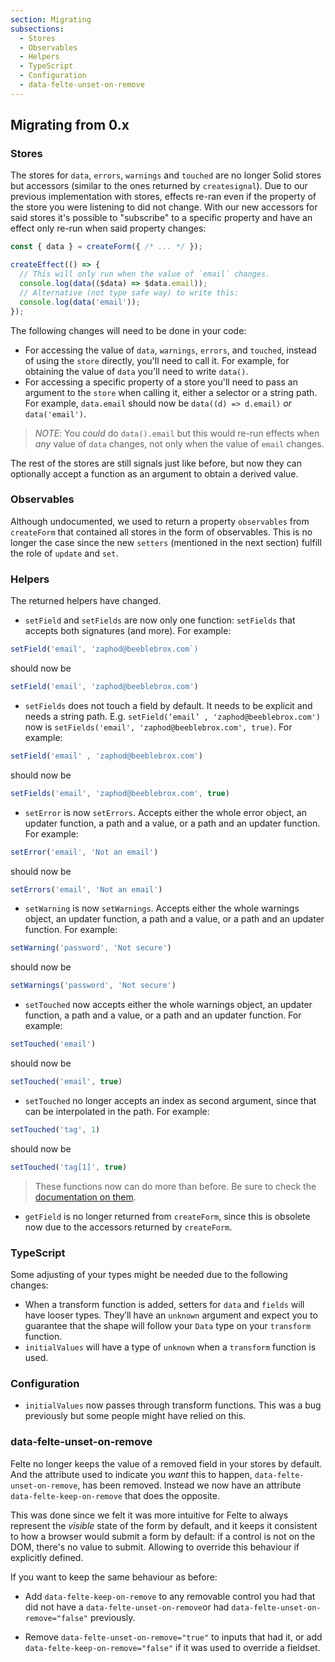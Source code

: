 ```yaml
---
section: Migrating
subsections:
  - Stores
  - Observables
  - Helpers
  - TypeScript
  - Configuration
  - data-felte-unset-on-remove
---
```


## Migrating from 0.x

### Stores

The stores for `data`, `errors`, `warnings` and `touched` are no longer Solid stores but accessors (similar to the ones returned by `createsignal`). Due to our previous implementation with stores, effects re-ran even if the property of the store you were listening to did not change. With our new accessors for said stores it's possible to "subscribe" to a specific property and have an effect only re-run when said property changes:

```javascript
const { data } = createForm({ /* ... */ });

createEffect(() => {
  // This will only run when the value of `email` changes.
  console.log(data(($data) => $data.email));
  // Alternative (not type safe way) to write this:
  console.log(data('email'));
});
```

The following changes will need to be done in your code:

* For accessing the value of `data`, `warnings`, `errors`, and `touched`, instead of using the `store` directly, you'll need to call it. For example, for obtaining the value of `data` you'll need to write `data()`.
* For accessing a specific property of a store you'll need to pass an argument to the `store` when calling it, either a selector or a string path. For example, `data.email` should now be `data((d) => d.email)` _or_ `data('email')`.

> *NOTE*: You _could_ do `data().email` but this would re-run effects when _any_ value of `data` changes, not only when the value of `email` changes.

The rest of the stores are still signals just like before, but now they can optionally accept a function as an argument to obtain a derived value.

### Observables

Although undocumented, we used to return a property `observables` from `createForm` that contained all stores in the form of observables. This is no longer the case since the new `setters` (mentioned in the next section) fulfill the role of `update` and `set`.

### Helpers

The returned helpers have changed.
* `setField` and `setFields` are now only one function: `setFields` that accepts both signatures (and more). For example:
```javascript
setField('email', 'zaphod@beeblebrox.com`)
```
should now be
```javascript
setField('email', 'zaphod@beeblebrox.com')
```
* `setFields` does not touch a field by default. It needs to be explicit and needs a string path. E.g. `setField(‘email’ , 'zaphod@beeblebrox.com')` now is `setFields('email', 'zaphod@beeblebrox.com', true)`. For example:
```javascript
setField('email' , 'zaphod@beeblebrox.com')
```
should now be
```javascript
setFields('email', 'zaphod@beeblebrox.com', true)
```
* `setError` is now `setErrors`. Accepts either the whole error object, an updater function, a path and a value, or a path and an updater function. For example:
```javascript
setError('email', 'Not an email')
```
should now be
```javascript
setErrors('email', 'Not an email')
```
*  `setWarning` is now `setWarnings`. Accepts either the whole warnings object, an updater function, a path and a value, or a path and an updater function. For example:
```javascript
setWarning('password', 'Not secure')
```
should now be
```javascript
setWarnings('password', 'Not secure')
```
* `setTouched` now accepts either the whole warnings object, an updater function, a path and a value, or a path and an updater function. For example:
```javascript
setTouched('email')
```
should now be
```javascript
setTouched('email', true)
```
* `setTouched` no longer accepts an index as second argument, since that can be interpolated in the path. For example:
```javascript
setTouched('tag', 1)
```
should now be
```javascript
setTouched('tag[1]', true)
```

> These functions now can do more than before. Be sure to check the [documentation on them](/docs/solid/helper-functions#setters).

* `getField` is no longer returned from `createForm`, since this is obsolete now due to the accessors returned by `createForm`.

### TypeScript

Some adjusting of your types might be needed due to the following changes:

* When a transform function is added, setters for  `data` and `fields` will have looser types. They’ll have an `unknown` argument and expect you to guarantee that the shape will follow your `Data` type on your `transform` function.
* `initialValues` will have a type of `unknown` when a `transform` function is used.

### Configuration

* `initialValues` now passes through transform functions. This was a bug previously but some people might have relied on this.

### data-felte-unset-on-remove

Felte no longer keeps the value of a removed field in your stores by default. And the attribute used to indicate you _want_ this to happen, `data-felte-unset-on-remove`, has been removed. Instead we now have an attribute `data-felte-keep-on-remove` that does the opposite.

This was done since we felt it was more intuitive for Felte to always represent the _visible_ state of the form by default, and it keeps it consistent to how a browser would submit a form by default: if a control is not on the DOM, there's no value to submit. Allowing to override this behaviour if explicitly defined.

If you want to keep the same behaviour as before:

* Add `data-felte-keep-on-remove` to any removable control you had that did not have a `data-felte-unset-on-remove`or had `data-felte-unset-on-remove="false"` previously.

* Remove `data-felte-unset-on-remove="true"` to inputs that had it, or add `data-felte-keep-on-remove="false"` if it was used to override a fieldset.
